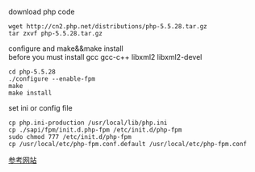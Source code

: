 download php code
```
wget http://cn2.php.net/distributions/php-5.5.28.tar.gz
tar zxvf php-5.5.28.tar.gz
```
configure and make&&make install  
before you must install gcc gcc-c++ libxml2 libxml2-devel
```
cd php-5.5.28
./configure --enable-fpm
make
make install
```
set ini or config file
```
cp php.ini-production /usr/local/lib/php.ini
cp ./sapi/fpm/init.d.php-fpm /etc/init.d/php-fpm
sudo chmod 777 /etc/init.d/php-fpm
cp /usr/local/etc/php-fpm.conf.default /usr/local/etc/php-fpm.conf
```

[参考网站](http://www.java123.net/v/987410.html)
